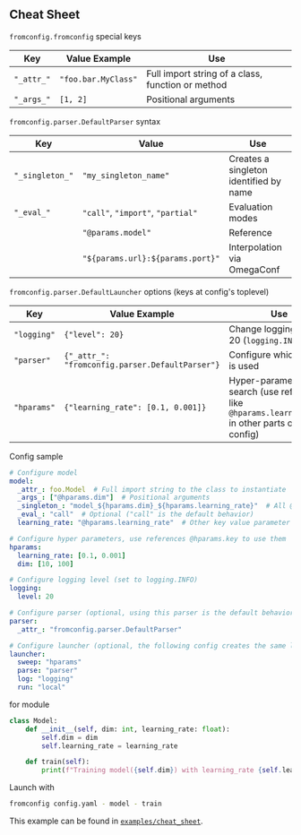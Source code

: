 ## Cheat Sheet <!-- {docsify-ignore} -->


`fromconfig.fromconfig` special keys


| Key        | Value Example       | Use                                               |
|------------|---------------------|---------------------------------------------------|
| `"_attr_"` | `"foo.bar.MyClass"` | Full import string of a class, function or method |
| `"_args_"` | `[1, 2]`            | Positional arguments                              |

`fromconfig.parser.DefaultParser` syntax

| Key             | Value                             | Use                                    |
|-----------------|-----------------------------------|----------------------------------------|
| `"_singleton_"` | `"my_singleton_name"`             | Creates a singleton identified by name |
| `"_eval_"`      | `"call"`, `"import"`, `"partial"` | Evaluation modes                       |
|                 | `"@params.model"`                 | Reference                              |
|                 | `"${params.url}:${params.port}"`  | Interpolation via OmegaConf            |

`fromconfig.parser.DefaultLauncher` options (keys at config's toplevel)


| Key         | Value Example                                      | Use                                         |
|-------------|----------------------------------------------------|---------------------------------------------|
| `"logging"` | `{"level": 20}`                                    | Change logging level to 20 (`logging.INFO`) |
| `"parser"`  | `{"_attr_": "fromconfig.parser.DefaultParser"}`    | Configure which parser is used              |
| `"hparams"` | `{"learning_rate": [0.1, 0.001]}`                  | Hyper-parameter search (use references like `@hparams.learning_rate` in other parts of the config)             |


Config sample

```yaml
# Configure model
model:
  _attr_: foo.Model  # Full import string to the class to instantiate
  _args_: ["@hparams.dim"]  # Positional arguments
  _singleton_: "model_${hparams.dim}_${hparams.learning_rate}"  # All @model references will instantiate the same object with that name
  _eval_: "call"  # Optional ("call" is the default behavior)
  learning_rate: "@hparams.learning_rate"  # Other key value parameter

# Configure hyper parameters, use references @hparams.key to use them
hparams:
  learning_rate: [0.1, 0.001]
  dim: [10, 100]

# Configure logging level (set to logging.INFO)
logging:
  level: 20

# Configure parser (optional, using this parser is the default behavior)
parser:
  _attr_: "fromconfig.parser.DefaultParser"

# Configure launcher (optional, the following config creates the same launcher as the default behavior)
launcher:
  sweep: "hparams"
  parse: "parser"
  log: "logging"
  run: "local"

```

for module

```python
class Model:
    def __init__(self, dim: int, learning_rate: float):
        self.dim = dim
        self.learning_rate = learning_rate

    def train(self):
        print(f"Training model({self.dim}) with learning_rate {self.learning_rate}")
```

Launch with

```bash
fromconfig config.yaml - model - train
```

This example can be found in [`examples/cheat_sheet`](examples/cheat_sheet).
